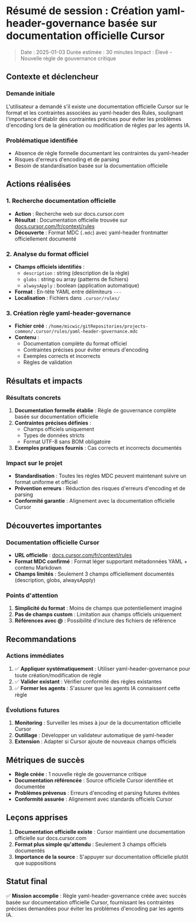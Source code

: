 # Résumé de session : Création yaml-header-governance basée sur documentation officielle Cursor

> Date : 2025-01-03
> Durée estimée : 30 minutes
> Impact : Élevé - Nouvelle règle de gouvernance critique

## Contexte et déclencheur

### Demande initiale
L'utilisateur a demandé s'il existe une documentation officielle Cursor sur le format et les contraintes associées au yaml-header des Rules, soulignant l'importance d'établir des contraintes précises pour éviter les problèmes d'encoding lors de la génération ou modification de règles par les agents IA.

### Problématique identifiée
- Absence de règle formelle documentant les contraintes du yaml-header
- Risques d'erreurs d'encoding et de parsing
- Besoin de standardisation basée sur la documentation officielle

## Actions réalisées

### 1. Recherche documentation officielle
- **Action** : Recherche web sur docs.cursor.com
- **Résultat** : Documentation officielle trouvée sur [docs.cursor.com/fr/context/rules](https://docs.cursor.com/fr/context/rules)
- **Découverte** : Format MDC (`.mdc`) avec yaml-header frontmatter officiellement documenté

### 2. Analyse du format officiel
- **Champs officiels identifiés** :
  - `description` : string (description de la règle)
  - `globs` : string ou array (patterns de fichiers)
  - `alwaysApply` : boolean (application automatique)
- **Format** : En-tête YAML entre délimiteurs `---`
- **Localisation** : Fichiers dans `.cursor/rules/`

### 3. Création règle yaml-header-governance
- **Fichier créé** : `/home/micwic/gitRepositories/projects-common/.cursor/rules/yaml-header-governance.mdc`
- **Contenu** : 
  - Documentation complète du format officiel
  - Contraintes précises pour éviter erreurs d'encoding
  - Exemples corrects et incorrects
  - Règles de validation

## Résultats et impacts

### Résultats concrets
1. **Documentation formelle établie** : Règle de gouvernance complète basée sur documentation officielle
2. **Contraintes précises définies** : 
   - Champs officiels uniquement
   - Types de données stricts
   - Format UTF-8 sans BOM obligatoire
3. **Exemples pratiques fournis** : Cas corrects et incorrects documentés

### Impact sur le projet
- **Standardisation** : Toutes les règles MDC peuvent maintenant suivre un format uniforme et officiel
- **Prévention erreurs** : Réduction des risques d'erreurs d'encoding et de parsing
- **Conformité garantie** : Alignement avec la documentation officielle Cursor

## Découvertes importantes

### Documentation officielle Cursor
- **URL officielle** : [docs.cursor.com/fr/context/rules](https://docs.cursor.com/fr/context/rules)
- **Format MDC confirmé** : Format léger supportant métadonnées YAML + contenu Markdown
- **Champs limités** : Seulement 3 champs officiellement documentés (description, globs, alwaysApply)

### Points d'attention
1. **Simplicité du format** : Moins de champs que potentiellement imaginé
2. **Pas de champs custom** : Limitation aux champs officiels uniquement
3. **Références avec @** : Possibilité d'inclure des fichiers de référence

## Recommandations

### Actions immédiates
1. ✅ **Appliquer systématiquement** : Utiliser yaml-header-governance pour toute création/modification de règle
2. ✅ **Valider existant** : Vérifier conformité des règles existantes
3. ✅ **Former les agents** : S'assurer que les agents IA connaissent cette règle

### Évolutions futures
1. **Monitoring** : Surveiller les mises à jour de la documentation officielle Cursor
2. **Outillage** : Développer un validateur automatique de yaml-header
3. **Extension** : Adapter si Cursor ajoute de nouveaux champs officiels

## Métriques de succès

- **Règle créée** : 1 nouvelle règle de gouvernance critique
- **Documentation référencée** : Source officielle Cursor identifiée et documentée
- **Problèmes prévenus** : Erreurs d'encoding et parsing futures évitées
- **Conformité assurée** : Alignement avec standards officiels Cursor

## Leçons apprises

1. **Documentation officielle existe** : Cursor maintient une documentation officielle sur docs.cursor.com
2. **Format plus simple qu'attendu** : Seulement 3 champs officiels documentés
3. **Importance de la source** : S'appuyer sur documentation officielle plutôt que suppositions

## Statut final

✅ **Mission accomplie** : Règle yaml-header-governance créée avec succès basée sur documentation officielle Cursor, fournissant les contraintes précises demandées pour éviter les problèmes d'encoding par les agents IA.

